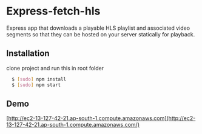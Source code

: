 # Express-fetch-hls
Express app that downloads a playable HLS playlist and associated video segments so that they can be hosted on your server statically for playback.

## Installation
clone project and run this in root folder
``` bash
  $ [sudo] npm install
  $ [sudo] npm start
```

## Demo
[http://ec2-13-127-42-21.ap-south-1.compute.amazonaws.com](http://ec2-13-127-42-21.ap-south-1.compute.amazonaws.com/)
